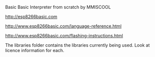 Basic
Basic Interpreter from scratch by MMISCOOL

http://esp8266basic.com

http://www.esp8266basic.com/language-reference.html

http://www.esp8266basic.com/flashing-instructions.html



The libraries folder contains the libraries currently being used.
Look at licence information for each.